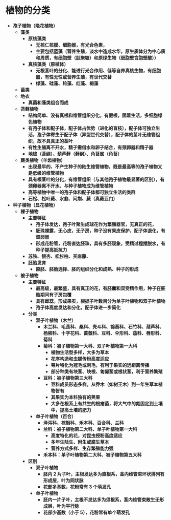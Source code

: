 # **植物的分类**
- **孢子植物（隐花植物）**
	- **藻类**
		- **原核藻类**
			- **无核仁核膜、细胞器，有光合色素，**
			- **主要包括蓝藻（营养生殖，淡水中造成水华，原生质体分为中心质和周质，有细胞壁（肽聚糖）和原绿生物（细胞壁含胞壁酸））**
		- **真核藻类（原植体）**
			- **无根茎叶的分化、能进行光合作用、低等自养真核生物，有细胞器，有性无性或营养生殖，有世代交替**
			- **绿藻、硅藻、轮藻、红藻、褐藻**
	- **菌类**
	- **地衣**
		- **真菌和藻类组合而成**
	- **苔藓植物**
		- **结构简单、没有真根和维管组织分化，有假根，固着生活，多细胞绿色植物**
		- **有孢子体和配子体，配子体占优势（进化的盲枝），配子体可独立生活，孢子体寄生于配子体（异型世代交替），配子体的茎叶无维管组织，故不具真正的茎叶**
		- **有性生殖离不开水，精子需借水和卵子结合，有颈卵器和精子器**
		- **地钱（苔纲）、葫芦藓（藓纲）、角苔属（角苔）**
	- **蕨类植物（羊齿植物）**
		- **出现最早的、不产生种子的陆生维管植物，既是最高等的孢子植物又是低级的维管植物**
		- **具有根茎叶的分化，有维管组织（与其他孢子植物最显著的区别），有颈卵器离不开水、与种子植物成为维管植物**
		- **高等植物中唯一的孢子体和配子体都可独立生活的类群**
		- **石松、松叶蕨、水韭、问荆、蕨（真蕨亚门）**
- **种子植物（显花植物）**
	- **裸子植物**
		- **主要特征**
			- **孢子体发达，孢子叶聚生成球花作为繁殖器官，无真正的花，**
			- **胚珠裸露，无心皮，无子房，种子没有果皮保护，配子体退化，有颈卵器**
			- **形成花粉管，花粉直达胚珠，具有多胚现象，受精过程摆脱水，有种子提高抵抗力**
		- **苏铁、银杏、松杉柏、买麻藤、**
		- **胚胎发育**
			- **原胚、胚胎选择、胚的组织分化和成熟、种子的形成**
	- **被子植物**
		- **主要特征**
			- **最高级，最繁盛，具有真正的花，有胚囊和双受精作用，种子在胚胎期间有子房包覆**
			- **具有雌蕊，形成果实，根据子叶数目分为单子叶植物和双子叶植物**
			- **孢子体高度发达和分化，配子体进一步简化**
		- **分类**
			- **双子叶植物（木兰）**
				- **木兰科、毛茛科、桑科、壳斗科、锦葵科、石竹科、葫芦科、杨柳科、十字花科、蔷薇科、豆科、伞形科、茄科、唇形科、菊科**
				- **菊科：被子植物第一大科、双子叶植物第一大科**
					- **植物生活型多样，大多为草本**
					- **花序构造和虫媒传粉高度适应**
					- **萼片特化为冠毛或刺毛，有利于果实的远距离传播**
					- **部分种类有块茎、块根、匍匐茎或根状茎，利于营养繁殖**
				- **豆科：被子植物第三大科**
					- **豆科成员形态多样，从乔木（如树王木）到一年生草本植物皆有**
					- **其果实为本科独有的荚果**
					- **大多在根系上有共生的根瘤菌，将大气中的氮固定到土壤中，提高土壤的肥力**
			- **单子叶植物（百合）**
				- **泽泻科、棕榈科、禾本科、百合科、兰科**
				- **兰科：被子植物第二大科、单子叶植物第一大科**
					- **高度特化的花，对昆虫授粉高度适应**
					- **多年生陆生、附生或腐生草本**
					- **营养方式多样、生存繁殖能力强**
				- **禾本科：单子叶植物第二大科、被子植物第五大科**
		- **区别**
			- **双子叶植物**
				- **胚内 2 片子叶，主根发达多为直根系，茎内维管束环状排列有形成层，叶为网状脉**
				- **花部多基数，花粉常有 3 个萌发孔**
			- **单子叶植物**
				- **胚内一片子叶，主根不发达多为须根系，茎内维管束散生无形成层，叶为平行脉**
				- **花部少基数（小于 5），花粉常有单个萌发孔**